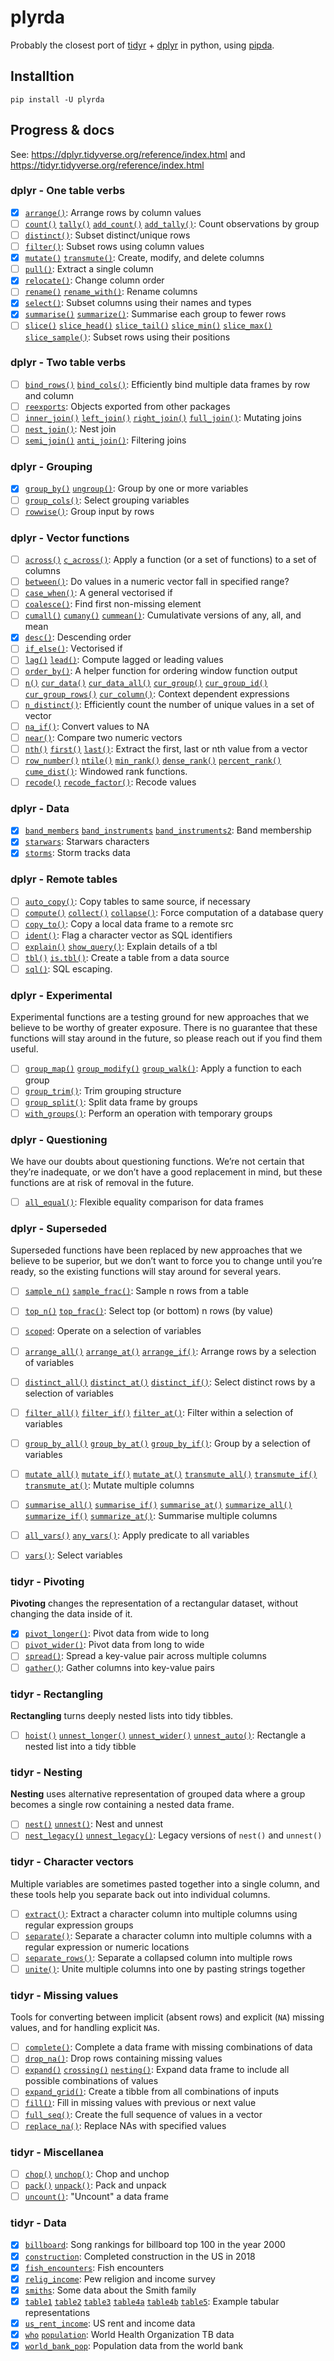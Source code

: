 # plyrda

Probably the closest port of [tidyr][1] + [dplyr][2] in python, using [pipda][3].

## Installtion

```shell
pip install -U plyrda
```

## Progress & docs

See: https://dplyr.tidyverse.org/reference/index.html and https://tidyr.tidyverse.org/reference/index.html

### dplyr - One table verbs
- [x] [`arrange()`](https://pwwang.github.io/dplyrda/dplyr/arrange): Arrange rows by column values
- [ ] [`count()`](https://pwwang.github.io/dplyrda/dplyr/count) [`tally()`](https://pwwang.github.io/dplyrda/dplyr/count) [`add_count()`](https://pwwang.github.io/dplyrda/dplyr/count) [`add_tally()`](https://pwwang.github.io/dplyrda/dplyr/count): Count observations by group
- [ ] [`distinct()`](https://pwwang.github.io/dplyrda/dplyr/distinct): Subset distinct/unique rows
- [ ] [`filter()`](https://pwwang.github.io/dplyrda/dplyr/filter): Subset rows using column values
- [x] [`mutate()`](https://pwwang.github.io/dplyrda/dplyr/mutate) [`transmute()`](https://pwwang.github.io/dplyrda/dplyr/mutate): Create, modify, and delete columns
- [ ] [`pull()`](https://pwwang.github.io/dplyrda/dplyr/pull): Extract a single column
- [x] [`relocate()`](https://pwwang.github.io/dplyrda/dplyr/relocate): Change column order
- [ ] [`rename()`](https://pwwang.github.io/dplyrda/dplyr/rename) [`rename_with()`](https://pwwang.github.io/dplyrda/dplyr/rename): Rename columns
- [x] [`select()`](https://pwwang.github.io/dplyrda/dplyr/select): Subset columns using their names and types
- [x] [`summarise()`](https://pwwang.github.io/dplyrda/dplyr/summarise) [`summarize()`](https://pwwang.github.io/dplyrda/dplyr/summarise): Summarise each group to fewer rows
- [ ] [`slice()`](https://pwwang.github.io/dplyrda/dplyr/slice) [`slice_head()`](https://pwwang.github.io/dplyrda/dplyr/slice) [`slice_tail()`](https://pwwang.github.io/dplyrda/dplyr/slice) [`slice_min()`](https://pwwang.github.io/dplyrda/dplyr/slice) [`slice_max()`](https://pwwang.github.io/dplyrda/dplyr/slice) [`slice_sample()`](https://pwwang.github.io/dplyrda/dplyr/slice): Subset rows using their positions

### dplyr - Two table verbs
- [ ] [`bind_rows()`](https://pwwang.github.io/dplyrda/dplyr/bind) [`bind_cols()`](https://pwwang.github.io/dplyrda/dplyr/bind): Efficiently bind multiple data frames by row and column
- [ ] [`reexports`](https://pwwang.github.io/dplyrda/dplyr/reexports): Objects exported from other packages
- [ ] [`inner_join()`](https://pwwang.github.io/dplyrda/dplyr/mutate-joins) [`left_join()`](https://pwwang.github.io/dplyrda/dplyr/mutate-joins) [`right_join()`](https://pwwang.github.io/dplyrda/dplyr/mutate-joins) [`full_join()`](https://pwwang.github.io/dplyrda/dplyr/mutate-joins): Mutating joins
- [ ] [`nest_join()`](https://pwwang.github.io/dplyrda/dplyr/nest_join): Nest join
- [ ] [`semi_join()`](https://pwwang.github.io/dplyrda/dplyr/filter-joins) [`anti_join()`](https://pwwang.github.io/dplyrda/dplyr/filter-joins): Filtering joins

### dplyr - Grouping
- [x] [`group_by()`](https://pwwang.github.io/dplyrda/dplyr/group_by) [`ungroup()`](https://pwwang.github.io/dplyrda/dplyr/group_by): Group by one or more variables
- [ ] [`group_cols()`](https://pwwang.github.io/dplyrda/dplyr/group_cols): Select grouping variables
- [ ] [`rowwise()`](https://pwwang.github.io/dplyrda/dplyr/rowwise): Group input by rows

### dplyr - Vector functions
- [ ] [`across()`](https://pwwang.github.io/dplyrda/dplyr/across) [`c_across()`](https://pwwang.github.io/dplyrda/dplyr/across): Apply a function (or a set of functions) to a set of columns
- [ ] [`between()`](https://pwwang.github.io/dplyrda/dplyr/between): Do values in a numeric vector fall in specified range?
- [ ] [`case_when()`](https://pwwang.github.io/dplyrda/dplyr/case_when): A general vectorised if
- [ ] [`coalesce()`](https://pwwang.github.io/dplyrda/dplyr/coalesce): Find first non-missing element
- [ ] [`cumall()`](https://pwwang.github.io/dplyrda/dplyr/cumall) [`cumany()`](https://pwwang.github.io/dplyrda/dplyr/cumall) [`cummean()`](https://pwwang.github.io/dplyrda/dplyr/cumall): Cumulativate versions of any, all, and mean
- [x] [`desc()`](https://pwwang.github.io/dplyrda/dplyr/desc): Descending order
- [ ] [`if_else()`](https://pwwang.github.io/dplyrda/dplyr/if_else): Vectorised if
- [ ] [`lag()`](https://pwwang.github.io/dplyrda/dplyr/lead-lag) [`lead()`](https://pwwang.github.io/dplyrda/dplyr/lead-lag): Compute lagged or leading values
- [ ] [`order_by()`](https://pwwang.github.io/dplyrda/dplyr/order_by): A helper function for ordering window function output
- [ ] [`n()`](https://pwwang.github.io/dplyrda/dplyr/context) [`cur_data()`](https://pwwang.github.io/dplyrda/dplyr/context) [`cur_data_all()`](https://pwwang.github.io/dplyrda/dplyr/context) [`cur_group()`](https://pwwang.github.io/dplyrda/dplyr/context) [`cur_group_id()`](https://pwwang.github.io/dplyrda/dplyr/context) [`cur_group_rows()`](https://pwwang.github.io/dplyrda/dplyr/context) [`cur_column()`](https://pwwang.github.io/dplyrda/dplyr/context): Context dependent expressions
- [ ] [`n_distinct()`](https://pwwang.github.io/dplyrda/dplyr/n_distinct): Efficiently count the number of unique values in a set of vector
- [ ] [`na_if()`](https://pwwang.github.io/dplyrda/dplyr/na_if): Convert values to NA
- [ ] [`near()`](https://pwwang.github.io/dplyrda/dplyr/near): Compare two numeric vectors
- [ ] [`nth()`](https://pwwang.github.io/dplyrda/dplyr/nth) [`first()`](https://pwwang.github.io/dplyrda/dplyr/nth) [`last()`](https://pwwang.github.io/dplyrda/dplyr/nth): Extract the first, last or nth value from a vector
- [ ] [`row_number()`](https://pwwang.github.io/dplyrda/dplyr/ranking) [`ntile()`](https://pwwang.github.io/dplyrda/dplyr/ranking) [`min_rank()`](https://pwwang.github.io/dplyrda/dplyr/ranking) [`dense_rank()`](https://pwwang.github.io/dplyrda/dplyr/ranking) [`percent_rank()`](https://pwwang.github.io/dplyrda/dplyr/ranking) [`cume_dist()`](https://pwwang.github.io/dplyrda/dplyr/ranking): Windowed rank functions.
- [ ] [`recode()`](https://pwwang.github.io/dplyrda/dplyr/recode) [`recode_factor()`](https://pwwang.github.io/dplyrda/dplyr/recode): Recode values

### dplyr - Data
- [x] [`band_members`](https://pwwang.github.io/dplyrda/dplyr/band_members) [`band_instruments`](https://pwwang.github.io/dplyrda/dplyr/band_members) [`band_instruments2`](https://pwwang.github.io/dplyrda/dplyr/band_members): Band membership
- [x] [`starwars`](https://pwwang.github.io/dplyrda/dplyr/starwars): Starwars characters
- [x] [`storms`](https://pwwang.github.io/dplyrda/dplyr/storms): Storm tracks data

### dplyr - Remote tables
- [ ] [`auto_copy()`](https://pwwang.github.io/dplyrda/dplyr/auto_copy): Copy tables to same source, if necessary
- [ ] [`compute()`](https://pwwang.github.io/dplyrda/dplyr/compute) [`collect()`](https://pwwang.github.io/dplyrda/dplyr/compute) [`collapse()`](https://pwwang.github.io/dplyrda/dplyr/compute): Force computation of a database query
- [ ] [`copy_to()`](https://pwwang.github.io/dplyrda/dplyr/copy_to): Copy a local data frame to a remote src
- [ ] [`ident()`](https://pwwang.github.io/dplyrda/dplyr/ident): Flag a character vector as SQL identifiers
- [ ] [`explain()`](https://pwwang.github.io/dplyrda/dplyr/explain) [`show_query()`](https://pwwang.github.io/dplyrda/dplyr/explain): Explain details of a tbl
- [ ] [`tbl()`](https://pwwang.github.io/dplyrda/dplyr/tbl) [`is.tbl()`](https://pwwang.github.io/dplyrda/dplyr/tbl): Create a table from a data source
- [ ] [`sql()`](https://pwwang.github.io/dplyrda/dplyr/sql): SQL escaping.

### dplyr - Experimental

Experimental functions are a testing ground for new approaches that we believe to be worthy of greater exposure. There is no guarantee that these functions will stay around in the future, so please reach out if you find them useful.
- [ ] [`group_map()`](https://pwwang.github.io/dplyrda/dplyr/group_map) [`group_modify()`](https://pwwang.github.io/dplyrda/dplyr/group_map) [`group_walk()`](https://pwwang.github.io/dplyrda/dplyr/group_map): Apply a function to each group
- [ ] [`group_trim()`](https://pwwang.github.io/dplyrda/dplyr/group_trim): Trim grouping structure
- [ ] [`group_split()`](https://pwwang.github.io/dplyrda/dplyr/group_split): Split data frame by groups
- [ ] [`with_groups()`](https://pwwang.github.io/dplyrda/dplyr/with_groups): Perform an operation with temporary groups

### dplyr - Questioning


We have our doubts about questioning functions. We’re not certain that they’re inadequate, or we don’t have a good replacement in mind, but these functions are at risk of removal in the future.
- [ ] [`all_equal()`](https://pwwang.github.io/dplyrda/dplyr/all_equal): Flexible equality comparison for data frames

### dplyr - Superseded

Superseded functions have been replaced by new approaches that we believe to be superior, but we don’t want to force you to change until you’re ready, so the existing functions will stay around for several years.
- [ ] [`sample_n()`](https://pwwang.github.io/dplyrda/dplyr/sample_n) [`sample_frac()`](https://pwwang.github.io/dplyrda/dplyr/sample_n): Sample n rows from a table
- [ ] [`top_n()`](https://pwwang.github.io/dplyrda/dplyr/top_n) [`top_frac()`](https://pwwang.github.io/dplyrda/dplyr/top_n): Select top (or bottom) n rows (by value)
- [ ] [`scoped`](https://pwwang.github.io/dplyrda/dplyr/scoped): Operate on a selection of variables
- [ ] [`arrange_all()`](https://pwwang.github.io/dplyrda/dplyr/arrange_all) [`arrange_at()`](https://pwwang.github.io/dplyrda/dplyr/arrange_all) [`arrange_if()`](https://pwwang.github.io/dplyrda/dplyr/arrange_all): Arrange rows by a selection of variables
- [ ] [`distinct_all()`](https://pwwang.github.io/dplyrda/dplyr/distinct_all) [`distinct_at()`](https://pwwang.github.io/dplyrda/dplyr/distinct_all) [`distinct_if()`](https://pwwang.github.io/dplyrda/dplyr/distinct_all): Select distinct rows by a selection of variables
- [ ] [`filter_all()`](https://pwwang.github.io/dplyrda/dplyr/filter_all) [`filter_if()`](https://pwwang.github.io/dplyrda/dplyr/filter_all) [`filter_at()`](https://pwwang.github.io/dplyrda/dplyr/filter_all): Filter within a selection of variables
- [ ] [`group_by_all()`](https://pwwang.github.io/dplyrda/dplyr/group_by_all) [`group_by_at()`](https://pwwang.github.io/dplyrda/dplyr/group_by_all) [`group_by_if()`](https://pwwang.github.io/dplyrda/dplyr/group_by_all): Group by a selection of variables
- [ ] [`mutate_all()`](https://pwwang.github.io/dplyrda/dplyr/mutate_all) [`mutate_if()`](https://pwwang.github.io/dplyrda/dplyr/mutate_all) [`mutate_at()`](https://pwwang.github.io/dplyrda/dplyr/mutate_all) [`transmute_all()`](https://pwwang.github.io/dplyrda/dplyr/mutate_all) [`transmute_if()`](https://pwwang.github.io/dplyrda/dplyr/mutate_all) [`transmute_at()`](https://pwwang.github.io/dplyrda/dplyr/mutate_all): Mutate multiple columns
- [ ] [`summarise_all()`](https://pwwang.github.io/dplyrda/dplyr/summarise_all) [`summarise_if()`](https://pwwang.github.io/dplyrda/dplyr/summarise_all) [`summarise_at()`](https://pwwang.github.io/dplyrda/dplyr/summarise_all) [`summarize_all()`](https://pwwang.github.io/dplyrda/dplyr/summarise_all) [`summarize_if()`](https://pwwang.github.io/dplyrda/dplyr/summarise_all) [`summarize_at()`](https://pwwang.github.io/dplyrda/dplyr/summarise_all): Summarise multiple columns
- [ ] [`all_vars()`](https://pwwang.github.io/dplyrda/dplyr/all_vars) [`any_vars()`](https://pwwang.github.io/dplyrda/dplyr/all_vars): Apply predicate to all variables
- [ ] [`vars()`](https://pwwang.github.io/dplyrda/dplyr/vars): Select variables


### tidyr - Pivoting


**Pivoting** changes the representation of a rectangular dataset, without changing the data inside of it.
- [x] [`pivot_longer()`](https://pwwang.github.io/dplyrda/tidyr/$1): Pivot data from wide to long
- [ ] [`pivot_wider()`](https://pwwang.github.io/dplyrda/tidyr/$1): Pivot data from long to wide
- [ ] [`spread()`](https://pwwang.github.io/dplyrda/tidyr/$1): Spread a key-value pair across multiple columns
- [ ] [`gather()`](https://pwwang.github.io/dplyrda/tidyr/$1): Gather columns into key-value pairs

### tidyr - Rectangling


**Rectangling** turns deeply nested lists into tidy tibbles.
- [ ] [`hoist()`](https://pwwang.github.io/dplyrda/tidyr/$1) [`unnest_longer()`](https://pwwang.github.io/dplyrda/tidyr/$1) [`unnest_wider()`](https://pwwang.github.io/dplyrda/tidyr/$1) [`unnest_auto()`](https://pwwang.github.io/dplyrda/tidyr/$1): Rectangle a nested list into a tidy tibble

### tidyr - Nesting


**Nesting** uses alternative representation of grouped data where a group becomes a single row containing a nested data frame.
- [ ] [`nest()`](https://pwwang.github.io/dplyrda/tidyr/$1) [`unnest()`](https://pwwang.github.io/dplyrda/tidyr/$1): Nest and unnest
- [ ] [`nest_legacy()`](https://pwwang.github.io/dplyrda/tidyr/$1) [`unnest_legacy()`](https://pwwang.github.io/dplyrda/tidyr/$1): Legacy versions of `nest()` and `unnest()`

### tidyr - Character vectors


Multiple variables are sometimes pasted together into a single column, and these tools help you separate back out into individual columns.
- [ ] [`extract()`](https://pwwang.github.io/dplyrda/tidyr/$1): Extract a character column into multiple columns using regular expression groups
- [ ] [`separate()`](https://pwwang.github.io/dplyrda/tidyr/$1): Separate a character column into multiple columns with a regular expression or numeric locations
- [ ] [`separate_rows()`](https://pwwang.github.io/dplyrda/tidyr/$1): Separate a collapsed column into multiple rows
- [ ] [`unite()`](https://pwwang.github.io/dplyrda/tidyr/$1): Unite multiple columns into one by pasting strings together

### tidyr - Missing values


Tools for converting between implicit (absent rows) and explicit (`NA`) missing values, and for handling explicit `NA`s.
- [ ] [`complete()`](https://pwwang.github.io/dplyrda/tidyr/$1): Complete a data frame with missing combinations of data
- [ ] [`drop_na()`](https://pwwang.github.io/dplyrda/tidyr/$1): Drop rows containing missing values
- [ ] [`expand()`](https://pwwang.github.io/dplyrda/tidyr/$1) [`crossing()`](https://pwwang.github.io/dplyrda/tidyr/$1) [`nesting()`](https://pwwang.github.io/dplyrda/tidyr/$1): Expand data frame to include all possible combinations of values
- [ ] [`expand_grid()`](https://pwwang.github.io/dplyrda/tidyr/$1): Create a tibble from all combinations of inputs
- [ ] [`fill()`](https://pwwang.github.io/dplyrda/tidyr/$1): Fill in missing values with previous or next value
- [ ] [`full_seq()`](https://pwwang.github.io/dplyrda/tidyr/$1): Create the full sequence of values in a vector
- [ ] [`replace_na()`](https://pwwang.github.io/dplyrda/tidyr/$1): Replace NAs with specified values

### tidyr - Miscellanea

- [ ] [`chop()`](https://pwwang.github.io/dplyrda/tidyr/$1) [`unchop()`](https://pwwang.github.io/dplyrda/tidyr/$1): Chop and unchop
- [ ] [`pack()`](https://pwwang.github.io/dplyrda/tidyr/$1) [`unpack()`](https://pwwang.github.io/dplyrda/tidyr/$1): Pack and unpack
- [ ] [`uncount()`](https://pwwang.github.io/dplyrda/tidyr/$1): "Uncount" a data frame

### tidyr - Data

- [x] [`billboard`](https://pwwang.github.io/dplyrda/tidyr/$1): Song rankings for billboard top 100 in the year 2000
- [x] [`construction`](https://pwwang.github.io/dplyrda/tidyr/$1): Completed construction in the US in 2018
- [x] [`fish_encounters`](https://pwwang.github.io/dplyrda/tidyr/$1): Fish encounters
- [x] [`relig_income`](https://pwwang.github.io/dplyrda/tidyr/$1): Pew religion and income survey
- [x] [`smiths`](https://pwwang.github.io/dplyrda/tidyr/$1): Some data about the Smith family
- [x] [`table1`](https://pwwang.github.io/dplyrda/tidyr/$1) [`table2`](https://pwwang.github.io/dplyrda/tidyr/$1) [`table3`](https://pwwang.github.io/dplyrda/tidyr/$1) [`table4a`](https://pwwang.github.io/dplyrda/tidyr/$1) [`table4b`](https://pwwang.github.io/dplyrda/tidyr/$1) [`table5`](https://pwwang.github.io/dplyrda/tidyr/$1): Example tabular representations
- [x] [`us_rent_income`](https://pwwang.github.io/dplyrda/tidyr/$1): US rent and income data
- [x] [`who`](https://pwwang.github.io/dplyrda/tidyr/$1) [`population`](https://pwwang.github.io/dplyrda/tidyr/$1): World Health Organization TB data
- [x] [`world_bank_pop`](https://pwwang.github.io/dplyrda/tidyr/$1): Population data from the world bank

[1]: https://tidyr.tidyverse.org/index.html
[2]: https://dplyr.tidyverse.org/index.html
[3]: https://github.com/pwwang/pipda
